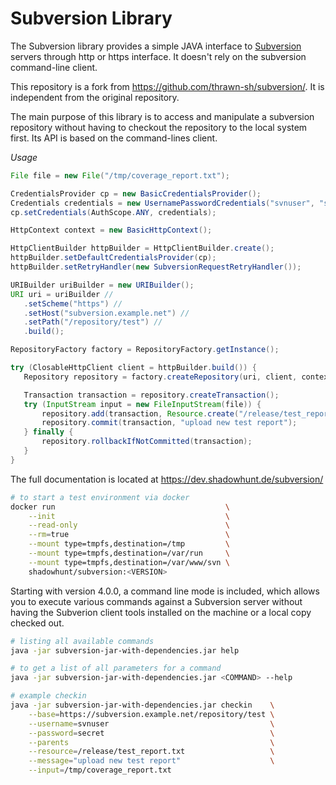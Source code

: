 # Subversion Library

The Subversion library provides a simple JAVA interface to
[Subversion](http://subversion.apache.org/) servers through http or https
interface. It doesn't rely on the subversion command-line client.

This repository is a fork from https://github.com/thrawn-sh/subversion/. It is independent from the original repository.

The main purpose of this library is to access and manipulate a subversion
repository without having to checkout the repository to the local system first.
Its API is based on the command-lines client.

*Usage*

```java
File file = new File("/tmp/coverage_report.txt");

CredentialsProvider cp = new BasicCredentialsProvider();
Credentials credentials = new UsernamePasswordCredentials("svnuser", "secret");
cp.setCredentials(AuthScope.ANY, credentials);

HttpContext context = new BasicHttpContext();

HttpClientBuilder httpBuilder = HttpClientBuilder.create();
httpBuilder.setDefaultCredentialsProvider(cp);
httpBuilder.setRetryHandler(new SubversionRequestRetryHandler());

URIBuilder uriBuilder = new URIBuilder();
URI uri = uriBuilder //
   .setScheme("https") //
   .setHost("subversion.example.net") //
   .setPath("/repository/test") //
   .build();

RepositoryFactory factory = RepositoryFactory.getInstance();

try (ClosableHttpClient client = httpBuilder.build()) {
   Repository repository = factory.createRepository(uri, client, context, true);

   Transaction transaction = repository.createTransaction();
   try (InputStream input = new FileInputStream(file)) {
       repository.add(transaction, Resource.create("/release/test_report.txt"), true, input);
       repository.commit(transaction, "upload new test report");
   } finally {
       repository.rollbackIfNotCommitted(transaction);
   }
}
```

The full documentation is located at https://dev.shadowhunt.de/subversion/

```sh
# to start a test environment via docker
docker run                                      \
    --init                                      \
    --read-only                                 \
    --rm=true                                   \
    --mount type=tmpfs,destination=/tmp         \
    --mount type=tmpfs,destination=/var/run     \
    --mount type=tmpfs,destination=/var/www/svn \
    shadowhunt/subversion:<VERSION>
```

Starting with version 4.0.0, a command line mode is included, which allows you
to execute various commands against a Subversion server without having the
Subverion client tools installed on the machine or a local copy checked out.

```sh
# listing all available commands
java -jar subversion-jar-with-dependencies.jar help

# to get a list of all parameters for a command
java -jar subversion-jar-with-dependencies.jar <COMMAND> --help

# example checkin
java -jar subversion-jar-with-dependencies.jar checkin    \
    --base=https://subversion.example.net/repository/test \
    --username=svnuser                                    \
    --password=secret                                     \
    --parents                                             \
    --resource=/release/test_report.txt                   \
    --message="upload new test report"                    \
    --input=/tmp/coverage_report.txt
```
